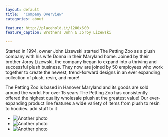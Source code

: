 ```yaml
---
layout: default
title:  "Company Overview"
categories: about

feature: http://placehold.it/1280x600
feature_caption: Brothers John & Joroy Lizewski

---
```


Started in 1994, owner John Lizewski started The Petting Zoo as a plush company with his wife Donna in their Maryland home. Joined by their brother Joroy Lizewski, the company began to expand into a thriving and successful plush business. They now are joined by 50 employees who work together to create the newest, trend-forward designs in an ever expanding collection of plush, resin, and more!

The Petting Zoo is based in Hanover Maryland and its goods are sold around the world. For over 15 years The Petting Zoo has consistently offered the highest quality wholesale plush at the greatest value! Our ever-expanding product line features a wide variety of items from plush to resin to hoodies. add stuff to it

- ![Another photo](http://placehold.it/400x300)
- ![Another photo](http://placehold.it/400x300)
- ![Another photo](http://placehold.it/400x300)
